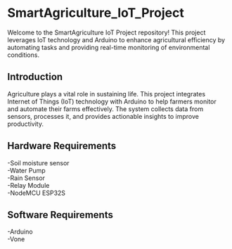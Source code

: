 # SmartAgriculture_IoT_Project
Welcome to the SmartAgriculture IoT Project repository! This project leverages IoT technology and Arduino to enhance agricultural efficiency by automating tasks and providing real-time monitoring of environmental conditions.

## Introduction
Agriculture plays a vital role in sustaining life. This project integrates Internet of Things (IoT) technology with Arduino to help farmers monitor and automate their farms effectively. The system collects data from sensors, processes it, and provides actionable insights to improve productivity.

## Hardware Requirements
-Soil moisture sensor  
-Water Pump  
-Rain Sensor  
-Relay Module  
-NodeMCU ESP32S  

## Software Requirements
-Arduino  
-Vone  
